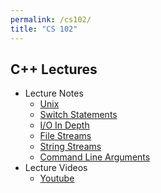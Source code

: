 ```yaml
---
permalink: /cs102/
title: "CS 102"
---
```


## C++ Lectures
- Lecture Notes
    - [Unix](/lectures102/unix)
    - [Switch Statements](/lectures102/switch)
    - [I/O In Depth](/lectures102/ioindepth)
    - [File Streams](/lectures102/filestreams)
    - [String Streams](/lectures102/stringstreams)
    - [Command Line Arguments](/lectures102/cmdlineargs)
- Lecture Videos
    - [Youtube](/lectures102/switch)
